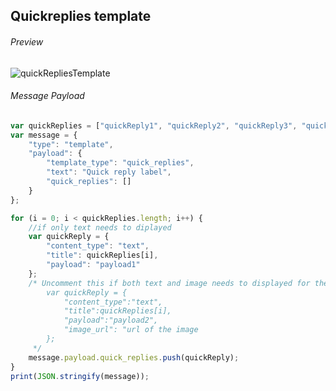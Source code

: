 ##  Quickreplies template

###### Preview


![quickRepliesTemplate](https://user-images.githubusercontent.com/58174664/148944636-4f97913e-7c7c-4ea3-9acd-b241ac466405.PNG)


###### Message Payload

```js
var quickReplies = ["quickReply1", "quickReply2", "quickReply3", "quickReply4", "quickReply5"];
var message = {
    "type": "template",
    "payload": {
        "template_type": "quick_replies",
        "text": "Quick reply label",
        "quick_replies": []
    }
};

for (i = 0; i < quickReplies.length; i++) {
    //if only text needs to diplayed
    var quickReply = {
        "content_type": "text",
        "title": quickReplies[i],
        "payload": "payload1"
    };
    /* Uncomment this if both text and image needs to displayed for the  quick reply button
        var quickReply = {
            "content_type":"text",
            "title":quickReplies[i],
            "payload":"payload2",
            "image_url": "url of the image
        };
     */
    message.payload.quick_replies.push(quickReply);
}
print(JSON.stringify(message));
```
